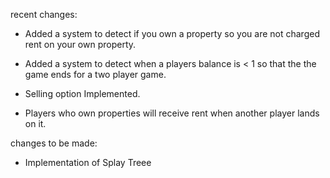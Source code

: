 
recent changes:

- Added a system to detect if you own a property so you are not
charged rent on your own property. 

- Added a system to detect when a players balance is < 1 so that
the the game ends for a two player game.

-  Selling option Implemented.

- Players who own properties will receive rent when another player lands on it. 


changes to be made:

- Implementation of Splay Treee





